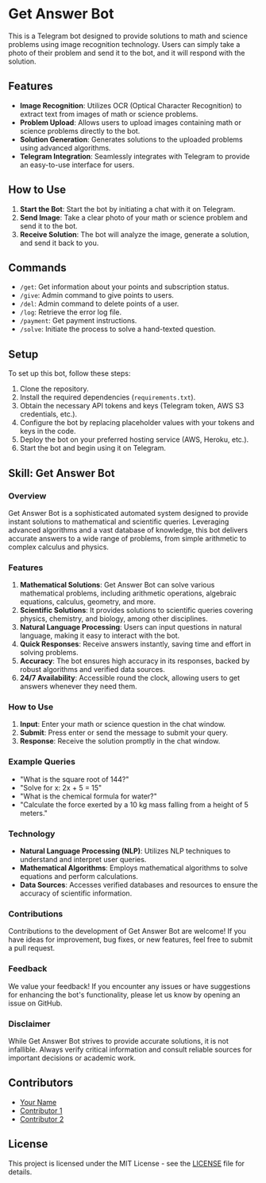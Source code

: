 # Get Answer Bot

This is a Telegram bot designed to provide solutions to math and science problems using image recognition technology. Users can simply take a photo of their problem and send it to the bot, and it will respond with the solution.

## Features

- **Image Recognition**: Utilizes OCR (Optical Character Recognition) to extract text from images of math or science problems.
- **Problem Upload**: Allows users to upload images containing math or science problems directly to the bot.
- **Solution Generation**: Generates solutions to the uploaded problems using advanced algorithms.
- **Telegram Integration**: Seamlessly integrates with Telegram to provide an easy-to-use interface for users.

## How to Use

1. **Start the Bot**: Start the bot by initiating a chat with it on Telegram.
2. **Send Image**: Take a clear photo of your math or science problem and send it to the bot.
3. **Receive Solution**: The bot will analyze the image, generate a solution, and send it back to you.

## Commands

- `/get`: Get information about your points and subscription status.
- `/give`: Admin command to give points to users.
- `/del`: Admin command to delete points of a user.
- `/log`: Retrieve the error log file.
- `/payment`: Get payment instructions.
- `/solve`: Initiate the process to solve a hand-texted question.

## Setup

To set up this bot, follow these steps:

1. Clone the repository.
2. Install the required dependencies (`requirements.txt`).
3. Obtain the necessary API tokens and keys (Telegram token, AWS S3 credentials, etc.).
4. Configure the bot by replacing placeholder values with your tokens and keys in the code.
5. Deploy the bot on your preferred hosting service (AWS, Heroku, etc.).
6. Start the bot and begin using it on Telegram.

## Skill: Get Answer Bot

### Overview
Get Answer Bot is a sophisticated automated system designed to provide instant solutions to mathematical and scientific queries. Leveraging advanced algorithms and a vast database of knowledge, this bot delivers accurate answers to a wide range of problems, from simple arithmetic to complex calculus and physics.

### Features
1. **Mathematical Solutions**: Get Answer Bot can solve various mathematical problems, including arithmetic operations, algebraic equations, calculus, geometry, and more.
2. **Scientific Solutions**: It provides solutions to scientific queries covering physics, chemistry, and biology, among other disciplines.
3. **Natural Language Processing**: Users can input questions in natural language, making it easy to interact with the bot.
4. **Quick Responses**: Receive answers instantly, saving time and effort in solving problems.
5. **Accuracy**: The bot ensures high accuracy in its responses, backed by robust algorithms and verified data sources.
6. **24/7 Availability**: Accessible round the clock, allowing users to get answers whenever they need them.

### How to Use
1. **Input**: Enter your math or science question in the chat window.
2. **Submit**: Press enter or send the message to submit your query.
3. **Response**: Receive the solution promptly in the chat window.

### Example Queries
- "What is the square root of 144?"
- "Solve for x: 2x + 5 = 15"
- "What is the chemical formula for water?"
- "Calculate the force exerted by a 10 kg mass falling from a height of 5 meters."

### Technology
- **Natural Language Processing (NLP)**: Utilizes NLP techniques to understand and interpret user queries.
- **Mathematical Algorithms**: Employs mathematical algorithms to solve equations and perform calculations.
- **Data Sources**: Accesses verified databases and resources to ensure the accuracy of scientific information.

### Contributions
Contributions to the development of Get Answer Bot are welcome! If you have ideas for improvement, bug fixes, or new features, feel free to submit a pull request.

### Feedback
We value your feedback! If you encounter any issues or have suggestions for enhancing the bot's functionality, please let us know by opening an issue on GitHub.

### Disclaimer
While Get Answer Bot strives to provide accurate solutions, it is not infallible. Always verify critical information and consult reliable sources for important decisions or academic work.


## Contributors

- [Your Name](https://github.com/yourusername)
- [Contributor 1](https://github.com/contributor1)
- [Contributor 2](https://github.com/contributor2)

## License

This project is licensed under the MIT License - see the [LICENSE](LICENSE) file for details.
